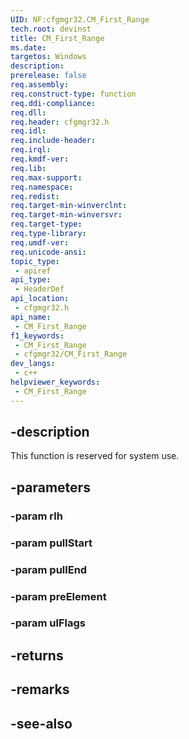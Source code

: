 ```yaml
---
UID: NF:cfgmgr32.CM_First_Range
tech.root: devinst
title: CM_First_Range
ms.date: 
targetos: Windows
description: 
prerelease: false
req.assembly: 
req.construct-type: function
req.ddi-compliance: 
req.dll: 
req.header: cfgmgr32.h
req.idl: 
req.include-header: 
req.irql: 
req.kmdf-ver: 
req.lib: 
req.max-support: 
req.namespace: 
req.redist: 
req.target-min-winverclnt: 
req.target-min-winversvr: 
req.target-type: 
req.type-library: 
req.umdf-ver: 
req.unicode-ansi: 
topic_type:
 - apiref
api_type:
 - HeaderDef
api_location:
 - cfgmgr32.h
api_name:
 - CM_First_Range
f1_keywords:
 - CM_First_Range
 - cfgmgr32/CM_First_Range
dev_langs:
 - c++
helpviewer_keywords:
 - CM_First_Range
---
```


## -description

This function is reserved for system use.

## -parameters

### -param rlh

### -param pullStart

### -param pullEnd

### -param preElement

### -param ulFlags

## -returns

## -remarks

## -see-also

